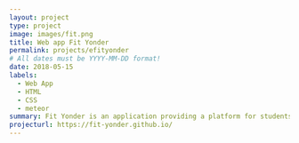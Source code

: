 ```yaml
---
layout: project
type: project
image: images/fit.png
title: Web app Fit Yonder
permalink: projects/efityonder
# All dates must be YYYY-MM-DD format!
date: 2018-05-15
labels:
  - Web App
  - HTML
  - CSS
  - meteor
summary: Fit Yonder is an application providing a platform for students and health and fitness professionals that allows them to post ideas for flexible and personalized fitness routines, things such as yoga etc. that can be done in one’s dorm room, or somewhere on campus.
projecturl: https://fit-yonder.github.io/
---
```

